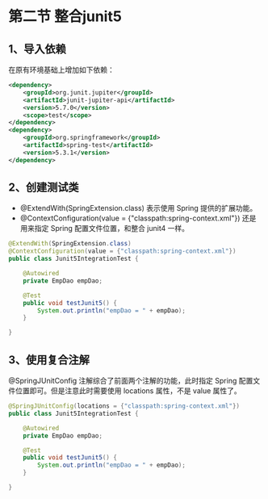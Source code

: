 # 第二节 整合junit5

## 1、导入依赖

在原有环境基础上增加如下依赖：

```xml
<dependency>
    <groupId>org.junit.jupiter</groupId>
    <artifactId>junit-jupiter-api</artifactId>
    <version>5.7.0</version>
    <scope>test</scope>
</dependency>
<dependency>
    <groupId>org.springframework</groupId>
    <artifactId>spring-test</artifactId>
    <version>5.3.1</version>
</dependency>
```

## 2、创建测试类

* @ExtendWith(SpringExtension.class) 表示使用 Spring 提供的扩展功能。
* @ContextConfiguration(value = {"classpath:spring-context.xml"}) 还是用来指定 Spring 配置文件位置，和整合 junit4 一样。

```java
@ExtendWith(SpringExtension.class)
@ContextConfiguration(value = {"classpath:spring-context.xml"})
public class Junit5IntegrationTest {

    @Autowired
    private EmpDao empDao;

    @Test
    public void testJunit5() {
        System.out.println("empDao = " + empDao);
    }

}
```

## 3、使用复合注解

@SpringJUnitConfig 注解综合了前面两个注解的功能，此时指定 Spring 配置文件位置即可。但是注意此时需要使用 locations 属性，不是 value 属性了。

```java
@SpringJUnitConfig(locations = {"classpath:spring-context.xml"})
public class Junit5IntegrationTest {

    @Autowired
    private EmpDao empDao;

    @Test
    public void testJunit5() {
        System.out.println("empDao = " + empDao);
    }

}
```



